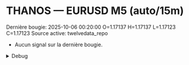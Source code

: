 # THANOS — EURUSD M5 (auto/15m)
Dernière bougie: 2025-10-06 00:20:00  O=1.17137  H=1.17137  L=1.17123  C=1.17123
Source active: twelvedata_repo

- Aucun signal sur la dernière bougie.

<details><summary>Debug</summary>

- TD_API_KEY manquant.

</details>